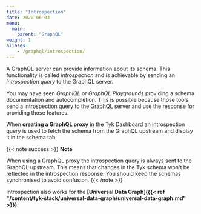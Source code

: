 ```yaml
---
title: "Introspection"
date: 2020-06-03
menu:
  main:
    parent: "GraphQL"
weight: 1
aliases:
    - /graphql/introspection/
---
```


A GraphQL server can provide information about its schema. This functionality is called *introspection* and is achievable by sending
an *introspection query* to the GraphQL server.

You may have seen *GraphiQL* or *GraphQL Playgrounds* providing a schema documentation and autocompletion. This is possible because those tools
send a introspection query to the GraphQL server and use the response for providing those features.

When **creating a GraphQL proxy** in the Tyk Dashboard an introspection query is used to fetch the schema from the GraphQL upstream and display it in the 
schema tab.

{{< note success >}}
**Note**  

When using a GraphQL proxy the introspection query is always sent to the GraphQL upstream. This means that changes in the Tyk schema won't be reflected
 in the introspection response. You should keep the schemas synchronised to avoid confusion.
{{< /note >}}


Introspection also works for the **[Universal Data Graph]({{< ref "/content/tyk-stack/universal-data-graph/universal-data-graph.md" >}})**.